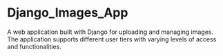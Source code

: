 # Django_Images_App
A web application built with Django for uploading and managing images. The application supports different user tiers with varying levels of access and functionalities.

